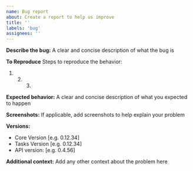 ```yaml
---
name: Bug report
about: Create a report to help us improve
title: ''
labels: 'bug'
assignees: ''
---
```


**Describe the bug:**
A clear and concise description of what the bug is

**To Reproduce**
Steps to reproduce the behavior:

1. 2. 3.

**Expected behavior:**
A clear and concise description of what you expected to happen

**Screenshots:**
If applicable, add screenshots to help explain your problem

**Versions:**

- Core Version [e.g. 0.12.34]
- Tasks Version [e.g. 0.12.34]
- API version: [e.g. 0.4.56]

**Additional context:**
Add any other context about the problem here
